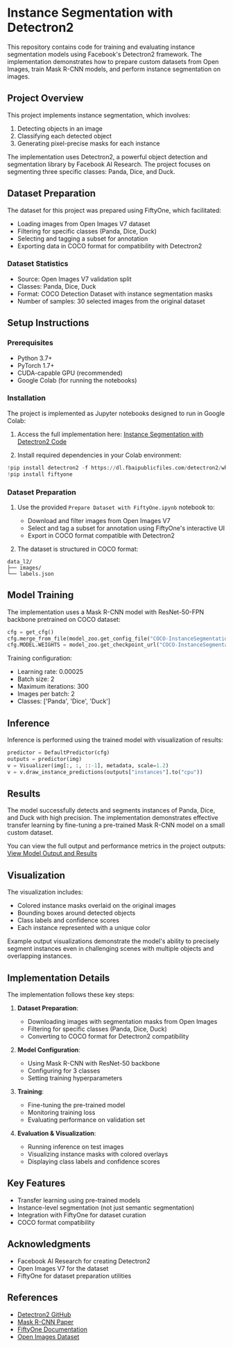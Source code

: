 # Instance Segmentation with Detectron2

This repository contains code for training and evaluating instance segmentation models using Facebook's Detectron2 framework. The implementation demonstrates how to prepare custom datasets from Open Images, train Mask R-CNN models, and perform instance segmentation on images.

## Project Overview

This project implements instance segmentation, which involves:
1. Detecting objects in an image
2. Classifying each detected object
3. Generating pixel-precise masks for each instance

The implementation uses Detectron2, a powerful object detection and segmentation library by Facebook AI Research. The project focuses on segmenting three specific classes: Panda, Dice, and Duck.

## Dataset Preparation

The dataset for this project was prepared using FiftyOne, which facilitated:
- Loading images from Open Images V7 dataset
- Filtering for specific classes (Panda, Dice, Duck)
- Selecting and tagging a subset for annotation
- Exporting data in COCO format for compatibility with Detectron2

### Dataset Statistics
- Source: Open Images V7 validation split
- Classes: Panda, Dice, Duck
- Format: COCO Detection Dataset with instance segmentation masks
- Number of samples: 30 selected images from the original dataset

## Setup Instructions

### Prerequisites
- Python 3.7+
- PyTorch 1.7+
- CUDA-capable GPU (recommended)
- Google Colab (for running the notebooks)

### Installation

The project is implemented as Jupyter notebooks designed to run in Google Colab:

1. Access the full implementation here:
   [Instance Segmentation with Detectron2 Code](https://drive.google.com/file/d/1-OuPgBj0HxCuqzU_GdvyNPg7TCoilRLM/view?usp=drive_link)

2. Install required dependencies in your Colab environment:
```python
!pip install detectron2 -f https://dl.fbaipublicfiles.com/detectron2/wheels/cu102/torch1.9/index.html
!pip install fiftyone
```

### Dataset Preparation

1. Use the provided `Prepare Dataset with FiftyOne.ipynb` notebook to:
   - Download and filter images from Open Images V7
   - Select and tag a subset for annotation using FiftyOne's interactive UI
   - Export in COCO format compatible with Detectron2

2. The dataset is structured in COCO format:
```
data_l2/
├── images/
└── labels.json
```

## Model Training

The implementation uses a Mask R-CNN model with ResNet-50-FPN backbone pretrained on COCO dataset:

```python
cfg = get_cfg()
cfg.merge_from_file(model_zoo.get_config_file("COCO-InstanceSegmentation/mask_rcnn_R_50_FPN_3x.yaml"))
cfg.MODEL.WEIGHTS = model_zoo.get_checkpoint_url("COCO-InstanceSegmentation/mask_rcnn_R_50_FPN_3x.yaml")
```

Training configuration:
- Learning rate: 0.00025
- Batch size: 2
- Maximum iterations: 300
- Images per batch: 2
- Classes: ['Panda', 'Dice', 'Duck']

## Inference

Inference is performed using the trained model with visualization of results:

```python
predictor = DefaultPredictor(cfg)
outputs = predictor(img)
v = Visualizer(img[:, :, ::-1], metadata, scale=1.2)
v = v.draw_instance_predictions(outputs["instances"].to("cpu"))
```

## Results

The model successfully detects and segments instances of Panda, Dice, and Duck with high precision. The implementation demonstrates effective transfer learning by fine-tuning a pre-trained Mask R-CNN model on a small custom dataset.

You can view the full output and performance metrics in the project outputs:
[View Model Output and Results](https://drive.google.com/file/d/1-kUcc0gsxXmvZgcN78BFEmOXC8uyABwG/view?usp=sharing)

## Visualization

The visualization includes:
- Colored instance masks overlaid on the original images
- Bounding boxes around detected objects
- Class labels and confidence scores
- Each instance represented with a unique color

Example output visualizations demonstrate the model's ability to precisely segment instances even in challenging scenes with multiple objects and overlapping instances.

## Implementation Details

The implementation follows these key steps:

1. **Dataset Preparation**:
   - Downloading images with segmentation masks from Open Images
   - Filtering for specific classes (Panda, Dice, Duck)
   - Converting to COCO format for Detectron2 compatibility

2. **Model Configuration**:
   - Using Mask R-CNN with ResNet-50 backbone
   - Configuring for 3 classes
   - Setting training hyperparameters

3. **Training**:
   - Fine-tuning the pre-trained model
   - Monitoring training loss
   - Evaluating performance on validation set

4. **Evaluation & Visualization**:
   - Running inference on test images
   - Visualizing instance masks with colored overlays
   - Displaying class labels and confidence scores

## Key Features

- Transfer learning using pre-trained models
- Instance-level segmentation (not just semantic segmentation)
- Integration with FiftyOne for dataset curation
- COCO format compatibility

## Acknowledgments

- Facebook AI Research for creating Detectron2
- Open Images V7 for the dataset
- FiftyOne for dataset preparation utilities

## References

- [Detectron2 GitHub](https://github.com/facebookresearch/detectron2)
- [Mask R-CNN Paper](https://arxiv.org/abs/1703.06870)
- [FiftyOne Documentation](https://voxel51.com/docs/fiftyone/)
- [Open Images Dataset](https://storage.googleapis.com/openimages/web/index.html)
